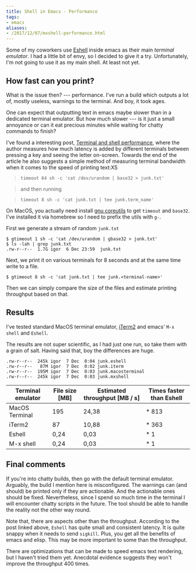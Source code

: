 ```yaml
---
title: Shell in Emacs - Performance
tags:
- emacs
aliases:
- /2017/12/07/mxshell-performance.html
---
```


Some of my coworkers use
[Eshell](https://www.gnu.org/software/emacs/manual/html_mono/eshell.html)
inside emacs as their main *terminal emulator*. I had a little bit of envy, so
I decided to give it a try. Unfortunately, I'm not going to use it as my main
shell. At least not yet.

## How fast can you print?

What is the issue then? --- performance. I've run a build which outputs a lot
of, mostly useless, warnings to the terminal. And boy, it took ages.

One can expect that outputting text in emacs maybe slower than in a dedicated
terminal emulator. But how much slower --- is it just a small annoyance or can it
eat precious minutes while waiting for chatty commands to finish?

I've found a interesting post, [Terminal and shell
performance](https://danluu.com/term-latency/), where the author measures how
much latency is added by different terminals between pressing a key and seeing
the letter on-screen. Towards the end of the article he also suggests a simple
method of measuring terminal bandwidth when it comes to the speed of printing
text:XS

> `timeout 64 sh -c 'cat /dev/urandom | base32 > junk.txt'`

> and then running

> `timeout 8 sh -c 'cat junk.txt | tee junk.term_name'`


On MacOS, you actually need install [gnu
coreutils](https://www.gnu.org/software/coreutils/coreutils.html) to get
`timeout` and `base32`. I've installed it via homebrew so I need to prefix the
utils with `g-`.

First we generate a stream of random `junk.txt`

```
$ gtimeout 1 sh -c 'cat /dev/urandom | gbase32 > junk.txt'
$ ls -lah | grep junk.txt
.rw-r--r--  1.7G igor  6 Dec 23:59  junk.txt
```

Next, we print it on various terminals for 8 seconds and at the same time
write to a file.

```
$ gtimeout 8 sh -c 'cat junk.txt | tee junk.<terminal-name>'
```

Then we can simply compare the size of the files and estimate printing
throughput based on that.

## Results

I've tested standard MacOS terminal emulator, [iTerm2](https://www.iterm2.com)
and emacs' `M-x shell` and `Eshell`.

The results are not super scientific, as I had just one run, so take them with
a grain of salt. Having said that, boy the differences are huge.

```
.rw-r--r--  245k igor  7 Dec  0:04 junk.eshell
.rw-r--r--   87M igor  7 Dec  0:02 junk.iterm
.rw-r--r--  195M igor  7 Dec  0:03 junk.macosterminal
.rw-r--r--  245k igor  7 Dec  0:03 junk.mxshell
```

| Terminal emulator | File size [MB] | Estimated throughput [MB / s] | Times faster than Eshell |
|-------------------|----------------|-------------------------------|--------------------------|
| MacOS Terminal    | 195            | 24,38                         | * 813                    |
| iTerm2            | 87             | 10,88                         | * 363                    |
| Eshell            | 0,24           | 0,03                          | * 1                      |
| M-x shell         | 0,24           | 0,03                          | * 1                      |


## Final comments

If you're into chatty builds, then go with the default terminal
emulator. Arguably, the build I mention here is misconfigured. The warnings
can (and should) be printed only if they are actionable. And the actionable
ones should be fixed. Nevertheless, since I spend so much time in the terminal
I will encounter chatty scripts in the future. The tool should be able to
handle the reality not the other way round.

Note that, there are aspects other than the throughput. According to the post
linked above, `Eshell` has quite small and consistent latency. It is quite
snappy when it needs to send `sigkill`. Plus, you get all the benefits of
emacs and elisp. This may be more important to some than the throughput.

There are optimizations that can be made to speed emacs text rendering, but I
haven't tried them yet. Anecdotal evidence suggests they won't improve the
throughput 400 times.
